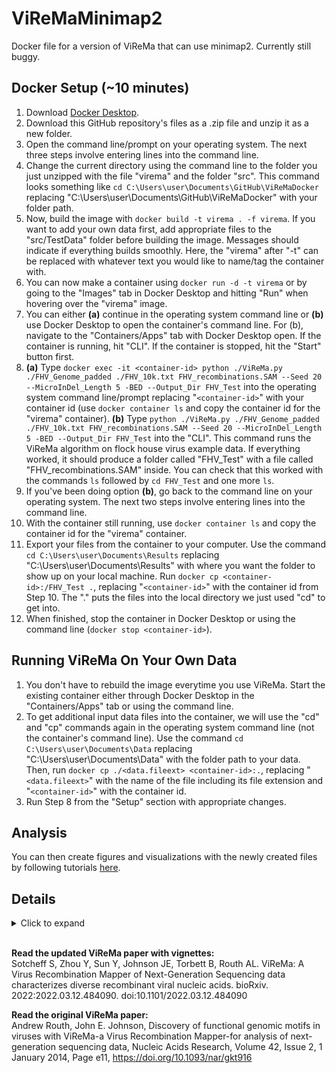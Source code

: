 # ViReMaMinimap2
Docker file for a version of ViReMa that can use minimap2. Currently still buggy.

## **Docker Setup (~10 minutes)**
1. Download [Docker Desktop](https://www.docker.com/products/docker-desktop/).
2. Download this GitHub repository's files as a .zip file and unzip it as a new folder.
3. Open the command line/prompt on your operating system. The next three steps involve entering lines into the command line.
4. Change the current directory using the command line to the folder you just unzipped with the file "virema" and the folder "src". This command looks something like ```cd C:\Users\user\Documents\GitHub\ViReMaDocker``` replacing "C:\Users\user\Documents\GitHub\ViReMaDocker" with your folder path.
5. Now, build the image with ```docker build -t virema . -f virema```. If you want to add your own data first, add appropriate files to the "src/TestData" folder before building the image. Messages should indicate if everything builds smoothly. Here, the "virema" after "-t" can be replaced with whatever text you would like to name/tag the container with.
6. You can now make a container using ```docker run -d -t virema``` or by going to the "Images" tab in Docker Desktop and hitting "Run" when hovering over the "virema" image.
7. You can either **(a)** continue in the operating system command line or **(b)** use Docker Desktop to open the container's command line. For (b), navigate to the "Containers/Apps" tab with Docker Desktop open. If the container is running, hit "CLI". If the container is stopped, hit the "Start" button first.
8. **(a)** Type ```docker exec -it <container-id> python ./ViReMa.py ./FHV_Genome_padded ./FHV_10k.txt FHV_recombinations.SAM --Seed 20 --MicroInDel_Length 5 -BED --Output_Dir FHV_Test``` into the operating system command line/prompt replacing "```<container-id>```" with your container id (use ```docker container ls``` and copy the container id for the "virema" container). **(b)** Type ```python ./ViReMa.py ./FHV_Genome_padded ./FHV_10k.txt FHV_recombinations.SAM --Seed 20 --MicroInDel_Length 5 -BED --Output_Dir FHV_Test``` into the "CLI". This command runs the ViReMa algorithm on flock house virus example data. If everything worked, it should produce a folder called "FHV_Test" with a file called "FHV_recombinations.SAM" inside. You can check that this worked with the commands ```ls``` followed by ```cd FHV_Test``` and one more ```ls```.
9. If you've been doing option **(b)**, go back to the command line on your operating system. The next two steps involve entering lines into the command line.
10. With the container still running, use ```docker container ls``` and copy the container id for the "virema" container.
11. Export your files from the container to your computer. Use the command ```cd C:\Users\user\Documents\Results``` replacing "C:\Users\user\Documents\Results" with where you want the folder to show up on your local machine.  Run ```docker cp <container-id>:/FHV_Test .```, replacing "```<container-id>```" with the container id from Step 10. The "." puts the files into the local directory we just used "cd" to get into.
12. When finished, stop the container in Docker Desktop or using the command line (```docker stop <container-id>```).

## **Running ViReMa On Your Own Data**
1. You don't have to rebuild the image everytime you use ViReMa. Start the existing container either through Docker Desktop in the "Containers/Apps" tab or using the command line.
2. To get additional input data files into the container, we will use the "cd" and "cp" commands again in the operating system command line (not the container's command line). Use the command ```cd C:\Users\user\Documents\Data``` replacing "C:\Users\user\Documents\Data" with the folder path to your data. Then, run ```docker cp ./<data.fileext> <container-id>:.```, replacing "```<data.fileext>```" with the name of the file including its file extension and "```<container-id>```" with the container id.
3. Run Step 8 from the "Setup" section with appropriate changes.

## **Analysis**
You can then create figures and visualizations with the newly created files by following tutorials [here](https://jayeung12.github.io/).

## **Details**
<details>
  <summary>Click to expand</summary>
  
## ViReMa Version 0.25
### Last Modified: Jun-21

Test Data - FHV (8 files)
- FHV_10k.txt		Contains ten thousand reads from the Flock House Virus Dataset: SRP013296
- FHV_Genome_padded.txt	Contains reference genes for Flock House Virus with long 3' terminal A residues.
- FHV_Genome_padded.*.ebwt 	These are the built index sequences for the FHV padded genome using Bowtie-Build v0.12.9
- FHV_P7R2_rep2_100k.txt	Contains raw data from Jaworski et al PLoS Path paper
- FHV_P7R2_rep2_100k_virema.bam Contains example mapping of data using ViReMa2

Compiler_Module.py
Module or Stand-alone script used to compile output results from ViReMa.py.  Runs from Command-line.

ConfigViReMa.py
This script carries the global variables used by both ViReMa.py and Compiler_Module.py

README.txt
Includes instructions to run ViReMa.

ViReMa.py
Runs ViReMa (Viral-Recombination-Mapper) from commmand line.

ViReMa_GUI.py
Runs ViReMa (Viral-Recombination-Mapper) from GUI (requires GOOEY).



Before you Start:

ViReMa is a simple python script and so should not require any special installation.  

ViReMa requires python version 3.7 and Bowtie version 0.12.9. ViReMa only uses modules packaged as a standard with Python version 2.7. 

Bowtie and Bowtie-Inspect must be in your $PATH.

Indexes for reference genomes must be built with Bowtie-Build. For maximum sensitivity, please add a terminal pad using 'A' nucleotides to the end of your genome sequence before creating virus reference indexes using Bowtie-Build.  This pad must be longer than the length of the reads being aligned.  Without these pads, ViReMa will fail to detect recombination events occuring at the edges of the viral genome. 



ViReMa is run from the command line:

>python ViReMa.py Virus_Index Input_Data Output_Data [args]


Example using test data:

>home/ViReMa0.1/python ViReMa.py Test_Data/FHV_Genome_padded Test_Data/FHV_10k.txt FHV_recombinations.txt --Seed 20 --MicroInDel_Length 5 


ViReMa will take read data and attempt to align it to the reference genomes (Virus first, Host second). If the Seed of the read successfully aligns to a reference genome, bowtie will continue to align the remaining nucleotides after the Seed.Alignment() will extract all the successfully aligned nucleotides and the remaining unaligned nucleotides will be written to a new temporary read file. If there is no succesful alignment, Alignment() will trim one nucleotide from the beginning of the read and report. Again, the remaining nucleotides will be written to a new temporary file which will be used for subsequent alignment.



Required arguments:

  Virus_Index		

Virus genome reference. e.g. FHV_Genome.txt
Enter full path if the index is not in the current working directory, even when that index is stored in your Bowtie-0.12.9/indexes folder.  E.g.:  ../../Desktop/Bowtie-0.12.9/indexes/FHV_Genome


  Input_Data            

File containing single reads in FASTQ or FASTA format.


  Output_Data           

Destination file for results.  This is be saved in the current working directory.  
</details>

<br>

**Read the updated ViReMa paper with vignettes:**<br>
Sotcheff S, Zhou Y, Sun Y, Johnson JE, Torbett B, Routh AL. ViReMa: A Virus Recombination Mapper of Next-Generation Sequencing data characterizes diverse recombinant viral nucleic acids. bioRxiv. 2022:2022.03.12.484090. doi:10.1101/2022.03.12.484090

**Read the original ViReMa paper:**<br>
Andrew Routh, John E. Johnson, Discovery of functional genomic motifs in viruses with ViReMa-a Virus Recombination Mapper-for analysis of next-generation sequencing data, Nucleic Acids Research, Volume 42, Issue 2, 1 January 2014, Page e11, https://doi.org/10.1093/nar/gkt916

<br>

